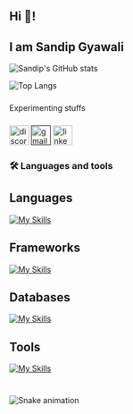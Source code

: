   ###
  <div>
    <h2>Hi 👋!</h2>
    <h2>I am Sandip Gyawali</h2>
  </div>


<div>
  
  ![Sandip's GitHub stats](https://github-readme-stats.vercel.app/api?username=SandipGyawali&show_icons=true&theme=dracula)

  ![Top Langs](https://github-readme-stats.vercel.app/api/top-langs/?username=SandipGyawali&layout=compact&theme=dracula)
  
</div>

###

<p align="left">Experimenting stuffs</p>

###
<div>
    <a href="https://discordapp.com/users/discordapp.com/users/512619758966013962"><img src="https://img.shields.io/static/v1?message=Discord&logo=discord&label=&color=7289DA&logoColor=white&labelColor=&style=for-the-badge" height="35" alt="discord logo"  /></a>
    <a href=""><img src="https://img.shields.io/static/v1?message=Gmail&logo=gmail&label=&color=D14836&logoColor=white&labelColor=&style=for-the-badge" height="35" alt="gmail logo"  /></a>
    <a href="https://www.linkedin.com/in/sandip-gyawali-615681211/"><img src="https://img.shields.io/static/v1?message=LinkedIn&logo=linkedin&label=&color=0077B5&logoColor=white&labelColor=&style=for-the-badge" height="35" alt="linkedin logo"  /></a>
    
  </div>

###

<h3 align="left">🛠 Languages and tools</h3>
  
  ###
<h2>Languages</h2>

[![My Skills](https://skillicons.dev/icons?i=js,ts,java,dart)](https://skillicons.dev)

<h2>Frameworks</h2>

[![My Skills](https://skillicons.dev/icons?i=express,react,next,tailwind,selenium,flutter,spring)](https://skillicons.dev)

<h2>Databases</h2>

[![My Skills](https://skillicons.dev/icons?i=mongodb,postgres)](https://skillicons.dev)

<h2>Tools</h2>

[![My Skills](https://skillicons.dev/icons?i=vscode,docker,git,linux)](https://skillicons.dev)

###

<br clear="both">

<img src="https://profile-readme-generator.com/assets/snake.svg" alt="Snake animation" />

###
